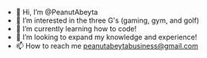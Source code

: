 - 👋 Hi, I’m @PeanutAbeyta
- 👀 I’m interested in the three G's (gaming, gym, and golf)
- 🌱 I’m currently learning how to code!
- 💞️ I’m looking to expand my knowledge and experience!
- 📫 How to reach me peanutabeytabusiness@gmail.com

<!---
PeanutAbeyta/PeanutAbeyta is a ✨ special ✨ repository because its `README.md` (this file) appears on your GitHub profile.
You can click the Preview link to take a look at your changes.
--->

